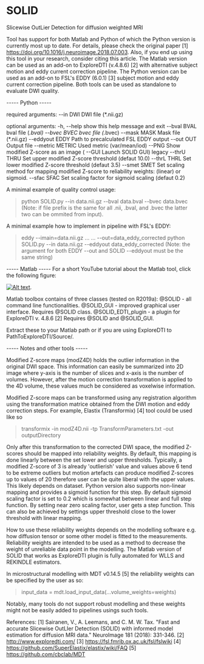 # SOLID
Slicewise OutLier Detection for diffusion weighted MRI 

Tool has support for both Matlab and Python of which the Python version is currently most up to date. For details, please check the original paper [1] https://doi.org/10.1016/j.neuroimage.2018.07.003. Also, if you end up using this tool in your research, consider citing this article. The Matlab version can be used as an add-on to ExploreDTI (v.4.8.6) [2] with alternative subject motion and eddy current correction pipeline. The Python version can be used as an add-on to FSL's EDDY (6.0.1) [3] subject motion and eddy current correction pipeline. Both tools can be used as standalone to evaluate DWI quality.

----- Python -----

required arguments:
  --in DWI         DWI file (*.nii.gz)

optional arguments:
  -h, --help       show this help message and exit
  --bval BVAL      bval file (*.bval)
  --bvec BVEC      bvec file (*.bvec)
  --mask MASK      Mask file (*.nii.gz)
  --eddyout EDDY   Path to precalculated FSL EDDY output
  --out OUT        Output file
  --metric METRIC  Used metric (var/mean/iod)
  --PNG            Show modified Z-score as an image
(  --GUI            Launch SOLID GUI) legacy
  --thrU THRU      Set upper modified Z-score threshold (defaut 10.0)
  --thrL THRL      Set lower modified Z-score threshold (defaut 3.5)
  --smet SMET      Set scaling method for mapping modified Z-score to reliability weights: (linear) or sigmoid.
  --sfac SFAC      Set scaling factor for sigmoid scaling (defaut 0.2)

A minimal example of quality control usage:
> python SOLID.py --in data.nii.gz --bval data.bval --bvec data.bvec
(Note: if file prefix is the same for all .nii, .bval, and .bvec the latter two can be ommited from input).

A minimal example how to implement in pipeline with FSL's EDDY:
> eddy --imain=data.nii.gz ... <other options> ... --out=data_eddy_corrected
> python SOLID.py --in data.nii.gz --eddyout data_eddy_corrected
(Note: the argument for both EDDY --out and SOLID --eddyout must be the same string)

----- Matlab -----
For a short YouTube tutorial about the Matlab tool, click the following figure: 

[![Alt text](https://img.youtube.com/vi/6R4tijOW4Ts/0.jpg)](https://www.youtube.com/watch?v=6R4tijOW4Ts "Click to show SOLID tutorial on youtube.com"). 

Matlab toolbox contains of three classes (tested on R2019a):
@SOLID - all command line functionalities. 
@SOLID_GUI - improved graphical user interface. Requires @SOLID class.
@SOLID_EDTI_plugin - a plugin for ExploreDTI v. 4.8.6 [2] Requires @SOLID and @SOLID_GUI.

Extract these to your Matlab path or if you are using ExploreDTI to PathToExploreDTI/Source/. 

----- Notes and other tools -----

Modified Z-score maps (modZ4D) holds the outlier information in the original DWI space. This information can easily be summarized into 2D image where y-axis is the number of slices and x-axis is the number of volumes. However, after the motion correction transformation is applied to the 4D volume, these values much be considered as voxelwise information.

Modified Z-score maps can be transformed using any registration algorithm using the transformation matrice obtained from the DWI motion and eddy correction steps. For example, Elastix (Transformix) [4] tool could be used like so
 > transformix -in modZ4D.nii -tp TransformParameters.txt -out outputDirectory

Only after this transformation to the corrected DWI space, the modified Z-scores should be mapped into reliability weights. By default, this mapping is done linearly between the set lower and upper thresholds. Typically, a modified Z-score of 3 is already 'outlierish' value and values above 6 tend to be extreme outliers but motion artefacts can produce modified Z-scores up to values of 20 therefore user can be quite liberal with the upper values. This likely depends on dataset. Python version also supports non-linear mapping and provides a sigmoid function for this step. By default sigmoid scaling factor is set to 0.2 which is somewhat between linear and full step function. By setting near zero scaling factor, user gets a step function. This can also be achieved by settings upper threshold close to the lower threshold with linear mapping.

How to use these reliability weights depends on the modelling software e.g. how diffusion tensor or some other model is fitted to the measurements. Reliability weights are intended to be used as a method to decrease the weight of unreliable data point in the modelling. The Matlab version of SOLID that works as ExploreDTI plugin is fully automated for WLLS and REKINDLE estimators. 

In microstructural modelling with MDT v0.14.5 [5] the reliability weights can be specified by the user as so:
  > input_data = mdt.load_input_data(...volume_weights=weights)

Notably, many tools do not support robust modelling and these weights might not be easily added to pipelines usings such tools.

References:
[1] Sairanen, V., A. Leemans, and C. M. W. Tax. "Fast and accurate Slicewise OutLIer Detection (SOLID) with informed model estimation for diffusion MRI data." NeuroImage 181 (2018): 331-346.
[2] http://www.exploredti.com/
[3] https://fsl.fmrib.ox.ac.uk/fsl/fslwiki
[4] https://github.com/SuperElastix/elastix/wiki/FAQ
[5] https://github.com/cbclab/MDT
